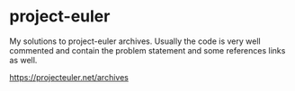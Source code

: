 project-euler
=================
My solutions to project-euler archives. Usually the code is very well commented and contain the problem statement and some references links as well.

https://projecteuler.net/archives
